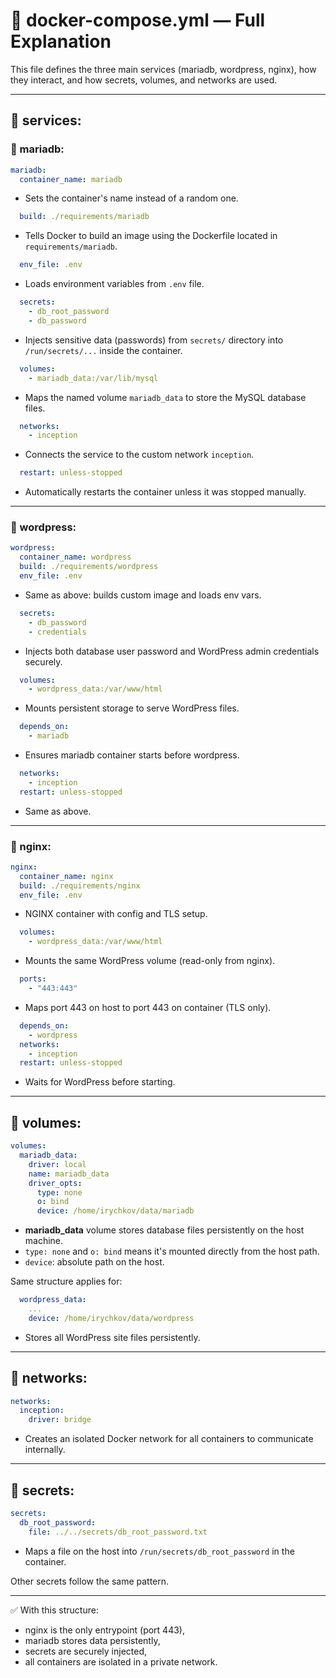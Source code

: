 
# 📘 docker-compose.yml — Full Explanation

This file defines the three main services (mariadb, wordpress, nginx), how they interact, and how secrets, volumes, and networks are used.

---

## 🔹 services:

### 🔸 mariadb:

```yaml
mariadb:
  container_name: mariadb
```
- Sets the container's name instead of a random one.

```yaml
  build: ./requirements/mariadb
```
- Tells Docker to build an image using the Dockerfile located in `requirements/mariadb`.

```yaml
  env_file: .env
```
- Loads environment variables from `.env` file.

```yaml
  secrets:
    - db_root_password
    - db_password
```
- Injects sensitive data (passwords) from `secrets/` directory into `/run/secrets/...` inside the container.

```yaml
  volumes:
    - mariadb_data:/var/lib/mysql
```
- Maps the named volume `mariadb_data` to store the MySQL database files.

```yaml
  networks:
    - inception
```
- Connects the service to the custom network `inception`.

```yaml
  restart: unless-stopped
```
- Automatically restarts the container unless it was stopped manually.

---

### 🔸 wordpress:

```yaml
wordpress:
  container_name: wordpress
  build: ./requirements/wordpress
  env_file: .env
```
- Same as above: builds custom image and loads env vars.

```yaml
  secrets:
    - db_password
    - credentials
```
- Injects both database user password and WordPress admin credentials securely.

```yaml
  volumes:
    - wordpress_data:/var/www/html
```
- Mounts persistent storage to serve WordPress files.

```yaml
  depends_on:
    - mariadb
```
- Ensures mariadb container starts before wordpress.

```yaml
  networks:
    - inception
  restart: unless-stopped
```
- Same as above.

---

### 🔸 nginx:

```yaml
nginx:
  container_name: nginx
  build: ./requirements/nginx
  env_file: .env
```
- NGINX container with config and TLS setup.

```yaml
  volumes:
    - wordpress_data:/var/www/html
```
- Mounts the same WordPress volume (read-only from nginx).

```yaml
  ports:
    - "443:443"
```
- Maps port 443 on host to port 443 on container (TLS only).

```yaml
  depends_on:
    - wordpress
  networks:
    - inception
  restart: unless-stopped
```
- Waits for WordPress before starting.

---

## 🔹 volumes:

```yaml
volumes:
  mariadb_data:
    driver: local
    name: mariadb_data
    driver_opts:
      type: none
      o: bind
      device: /home/irychkov/data/mariadb
```
- **mariadb_data** volume stores database files persistently on the host machine.
- `type: none` and `o: bind` means it's mounted directly from the host path.
- `device`: absolute path on the host.

Same structure applies for:

```yaml
  wordpress_data:
    ...
    device: /home/irychkov/data/wordpress
```
- Stores all WordPress site files persistently.

---

## 🔹 networks:

```yaml
networks:
  inception:
    driver: bridge
```
- Creates an isolated Docker network for all containers to communicate internally.

---

## 🔹 secrets:

```yaml
secrets:
  db_root_password:
    file: ../../secrets/db_root_password.txt
```
- Maps a file on the host into `/run/secrets/db_root_password` in the container.

Other secrets follow the same pattern.

---

✅ With this structure:
- nginx is the only entrypoint (port 443),
- mariadb stores data persistently,
- secrets are securely injected,
- all containers are isolated in a private network.

